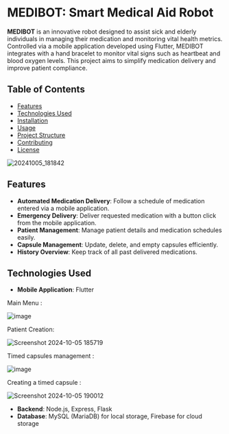 # MEDIBOT: Smart Medical Aid Robot

**MEDIBOT** is an innovative robot designed to assist sick and elderly individuals in managing their medication and monitoring vital health metrics. Controlled via a mobile application developed using Flutter, MEDIBOT integrates with a hand bracelet to monitor vital signs such as heartbeat and blood oxygen levels. This project aims to simplify medication delivery and improve patient compliance.

## Table of Contents
- [Features](#features)
- [Technologies Used](#technologies-used)
- [Installation](#installation)
- [Usage](#usage)
- [Project Structure](#project-structure)
- [Contributing](#contributing)
- [License](#license)


![20241005_181842](https://github.com/user-attachments/assets/256a9d4b-1242-40bd-b534-2b1098a935f6)

## Features
- **Automated Medication Delivery**: Follow a schedule of medication entered via a mobile application.
- **Emergency Delivery**: Deliver requested medication with a button click from the mobile application.
- **Patient Management**: Manage patient details and medication schedules easily.
- **Capsule Management**: Update, delete, and empty capsules efficiently.
- **History Overview**: Keep track of all past delivered medications.

## Technologies Used
- **Mobile Application**: Flutter


Main Menu :

![image](https://github.com/user-attachments/assets/df047c18-0213-46e7-ba21-a8e902e2c59b)

Patient Creation:

![Screenshot 2024-10-05 185719](https://github.com/user-attachments/assets/a92956d7-6231-4f58-9264-6df4730d1d7f)

Timed capsules management :

![image](https://github.com/user-attachments/assets/09b10269-2d0f-4b00-88d2-c89f435b9ba9)

Creating a timed capsule :

![Screenshot 2024-10-05 190012](https://github.com/user-attachments/assets/de3abcdc-b696-4805-9a22-9e9fdc840269)


- **Backend**: Node.js, Express, Flask
- **Database**: MySQL (MariaDB) for local storage, Firebase for cloud storage


